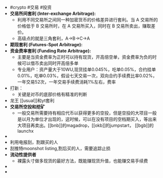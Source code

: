 - #crypto #交易 #投资
- **交易所间套利 (Inter-exchange Arbitrage):**
	- 利用不同交易所之间同一种加密货币的价格差异进行套利。当 A 交易所的价格低于 B 交易所时，在 A 交易所买入，同时在 B 交易所卖出，赚取差价。
	- 高级点的就是三角套利，A->B->C->A
- **期现套利 (Futures-Spot Arbitrage):**
- **资金费率套利 (Funding Rate Arbitrage):**
	- 主要是当资金费率为正时可以持有现货，开高倍空单，资金费率为负的时候可以借币卖出同时开高倍多单
	- 专业用户：资产量大于10WU,现货挂单0.045%，吃单0.05%，合约挂单0.01%，吃单0.03%，假设七天交易一次，双向合约手续费比率0.02%，一年交易52次，一年交易手续费消耗1%左右，费率
- 打新：
	- 关键是对币的底部价格有精准的判断
- 龙王 [[usual]]和yt套利
- **交易所空投和挖矿**
	- 一般交易所需要持有相应代币以获得更多的空投，但是空投的大项目一般是以月为单位才出现的，这时候，可以在没有项目的空档期买入，等出来大项目再卖出。[[bnb]]的magadrop，[[okb]]的jumpstart， [[bgb]]的launchx
-
- 利用电报刮，割跟买的人
- 刮推特moonshot listing,割后买的人，需要追踪止损
- **流动性提供者**
	- 裸露头寸做多现货的最好方法，既能赚现货升值，也能赚交易手续费
-
-